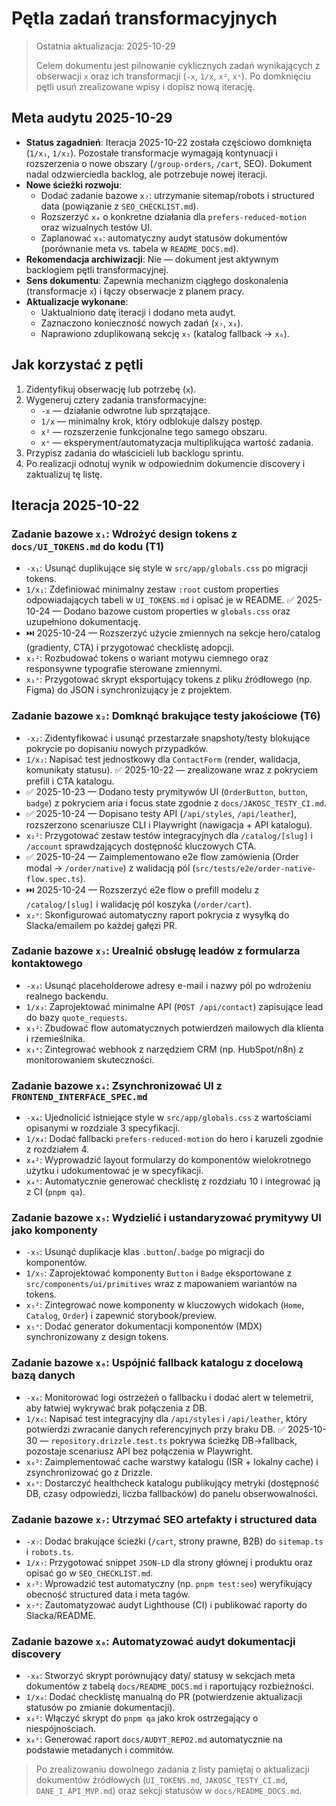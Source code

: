 # Pętla zadań transformacyjnych

> Ostatnia aktualizacja: 2025-10-29
>
> Celem dokumentu jest pilnowanie cyklicznych zadań wynikających z obserwacji `x` oraz ich transformacji (`-x`, `1/x`, `x²`, `xˣ`). Po domknięciu pętli usuń zrealizowane wpisy i dopisz nową iterację.

## Meta audytu 2025-10-29
- **Status zagadnień**: Iteracja 2025-10-22 została częściowo domknięta (`1/x₁`, `1/x₂`). Pozostałe transformacje wymagają kontynuacji i rozszerzenia o nowe obszary (`/group-orders`, `/cart`, SEO). Dokument nadal odzwierciedla backlog, ale potrzebuje nowej iteracji.
- **Nowe ścieżki rozwoju**:
  - Dodać zadanie bazowe `x₇`: utrzymanie sitemap/robots i structured data (powiązanie z `SEO_CHECKLIST.md`).
  - Rozszerzyć `x₄` o konkretne działania dla `prefers-reduced-motion` oraz wizualnych testów UI.
  - Zaplanować `x₈`: automatyczny audyt statusów dokumentów (porównanie meta vs. tabela w `README_DOCS.md`).
- **Rekomendacja archiwizacji**: Nie — dokument jest aktywnym backlogiem pętli transformacyjnej.
- **Sens dokumentu**: Zapewnia mechanizm ciągłego doskonalenia (transformacje `x`) i łączy obserwacje z planem pracy.
- **Aktualizacje wykonane**:
  - Uaktualniono datę iteracji i dodano meta audyt.
  - Zaznaczono konieczność nowych zadań (`x₇`, `x₈`).
  - Naprawiono zduplikowaną sekcję `x₅` (katalog fallback → `x₆`).

## Jak korzystać z pętli
1. Zidentyfikuj obserwację lub potrzebę (`x`).
2. Wygeneruj cztery zadania transformacyjne:
   - `-x` — działanie odwrotne lub sprzątające.
   - `1/x` — minimalny krok, który odblokuje dalszy postęp.
   - `x²` — rozszerzenie funkcjonalne tego samego obszaru.
   - `xˣ` — eksperyment/automatyzacja multiplikująca wartość zadania.
3. Przypisz zadania do właścicieli lub backlogu sprintu.
4. Po realizacji odnotuj wynik w odpowiednim dokumencie discovery i zaktualizuj tę listę.

## Iteracja 2025-10-22

### Zadanie bazowe `x₁`: Wdrożyć design tokens z `docs/UI_TOKENS.md` do kodu (T1)
- `-x₁`: Usunąć duplikujące się style w `src/app/globals.css` po migracji tokens.
- `1/x₁`: Zdefiniować minimalny zestaw `:root` custom properties odpowiadających tabeli w `UI_TOKENS.md` i opisać je w README. ✅ 2025-10-24 — Dodano bazowe custom properties w `globals.css` oraz uzupełniono dokumentację.
- ⏭️ 2025-10-24 — Rozszerzyć użycie zmiennych na sekcje hero/catalog (gradienty, CTA) i przygotować checklistę adopcji.
- `x₁²`: Rozbudować tokens o wariant motywu ciemnego oraz responsywne typografie sterowane zmiennymi.
- `x₁ˣ`: Przygotować skrypt eksportujący tokens z pliku źródłowego (np. Figma) do JSON i synchronizujący je z projektem.

### Zadanie bazowe `x₂`: Domknąć brakujące testy jakościowe (T6)
- `-x₂`: Zidentyfikować i usunąć przestarzałe snapshoty/testy blokujące pokrycie po dopisaniu nowych przypadków.
- `1/x₂`: Napisać test jednostkowy dla `ContactForm` (render, walidacja, komunikaty statusu). ✅ 2025-10-22 — zrealizowane wraz z pokryciem prefill i CTA katalogu.
- ✅ 2025-10-23 — Dodano testy prymitywów UI (`OrderButton`, `button`, `badge`) z pokryciem aria i focus state zgodnie z `docs/JAKOSC_TESTY_CI.md`.
- ✅ 2025-10-24 — Dopisano testy API (`/api/styles`, `/api/leather`), rozszerzono scenariusze CLI i Playwright (nawigacja + API katalogu).
- `x₂²`: Przygotować zestaw testów integracyjnych dla `/catalog/[slug]` i `/account` sprawdzających dostępność kluczowych CTA.
- ✅ 2025-10-24 — Zaimplementowano e2e flow zamówienia (Order modal → `/order/native`) z walidacją pól (`src/tests/e2e/order-native-flow.spec.ts`).
- ⏭️ 2025-10-24 — Rozszerzyć e2e flow o prefill modelu z `/catalog/[slug]` i walidację pól koszyka (`/order/cart`).
- `x₂ˣ`: Skonfigurować automatyczny raport pokrycia z wysyłką do Slacka/emailem po każdej gałęzi PR.

### Zadanie bazowe `x₃`: Urealnić obsługę leadów z formularza kontaktowego
- `-x₃`: Usunąć placeholderowe adresy e-mail i nazwy pól po wdrożeniu realnego backendu.
- `1/x₃`: Zaprojektować minimalne API (`POST /api/contact`) zapisujące lead do bazy `quote_requests`.
- `x₃²`: Zbudować flow automatycznych potwierdzeń mailowych dla klienta i rzemieślnika.
- `x₃ˣ`: Zintegrować webhook z narzędziem CRM (np. HubSpot/n8n) z monitorowaniem skuteczności.

### Zadanie bazowe `x₄`: Zsynchronizować UI z `FRONTEND_INTERFACE_SPEC.md`
- `-x₄`: Ujednolicić istniejące style w `src/app/globals.css` z wartościami opisanymi w rozdziale 3 specyfikacji.
- `1/x₄`: Dodać fallbacki `prefers-reduced-motion` do hero i karuzeli zgodnie z rozdziałem 4.
- `x₄²`: Wyprowadzić layout formularzy do komponentów wielokrotnego użytku i udokumentować je w specyfikacji.
- `x₄ˣ`: Automatycznie generować checklistę z rozdziału 10 i integrować ją z CI (`pnpm qa`).

### Zadanie bazowe `x₅`: Wydzielić i ustandaryzować prymitywy UI jako komponenty
- `-x₅`: Usunąć duplikacje klas `.button`/`.badge` po migracji do komponentów.
- `1/x₅`: Zaprojektować komponenty `Button` i `Badge` eksportowane z `src/components/ui/primitives` wraz z mapowaniem wariantów na tokens.
- `x₅²`: Zintegrować nowe komponenty w kluczowych widokach (`Home`, `Catalog`, `Order`) i zapewnić storybook/preview.
- `x₅ˣ`: Dodać generator dokumentacji komponentów (MDX) synchronizowany z design tokens.

### Zadanie bazowe `x₆`: Uspójnić fallback katalogu z docelową bazą danych
- `-x₆`: Monitorować logi ostrzeżeń o fallbacku i dodać alert w telemetrii, aby łatwiej wykrywać brak połączenia z DB.
- `1/x₆`: Napisać test integracyjny dla `/api/styles` i `/api/leather`, który potwierdzi zwracanie danych referencyjnych przy braku DB. ✅ 2025-10-30 — `repository.drizzle.test.ts` pokrywa ścieżkę DB→fallback, pozostaje scenariusz API bez połączenia w Playwright.
- `x₆²`: Zaimplementować cache warstwy katalogu (ISR + lokalny cache) i zsynchronizować go z Drizzle.
- `x₆ˣ`: Dostarczyć healthcheck katalogu publikujący metryki (dostępność DB, czasy odpowiedzi, liczba fallbacków) do panelu obserwowalności.

### Zadanie bazowe `x₇`: Utrzymać SEO artefakty i structured data
- `-x₇`: Dodać brakujące ścieżki (`/cart`, strony prawne, B2B) do `sitemap.ts` i `robots.ts`.
- `1/x₇`: Przygotować snippet `JSON-LD` dla strony głównej i produktu oraz opisać go w `SEO_CHECKLIST.md`.
- `x₇²`: Wprowadzić test automatyczny (np. `pnpm test:seo`) weryfikujący obecność structured data i meta tagów.
- `x₇ˣ`: Zautomatyzować audyt Lighthouse (CI) i publikować raporty do Slacka/README.

### Zadanie bazowe `x₈`: Automatyzować audyt dokumentacji discovery
- `-x₈`: Stworzyć skrypt porównujący daty/ statusy w sekcjach meta dokumentów z tabelą `docs/README_DOCS.md` i raportujący rozbieżności.
- `1/x₈`: Dodać checklistę manualną do PR (potwierdzenie aktualizacji statusów po zmianie dokumentacji).
- `x₈²`: Włączyć skrypt do `pnpm qa` jako krok ostrzegający o niespójnościach.
- `x₈ˣ`: Generować raport `docs/AUDYT_REPO2.md` automatycznie na podstawie metadanych i commitów.

> Po zrealizowaniu dowolnego zadania z listy pamiętaj o aktualizacji dokumentów źródłowych (`UI_TOKENS.md`, `JAKOSC_TESTY_CI.md`, `DANE_I_API_MVP.md`) oraz sekcji statusów w `docs/README_DOCS.md`.
